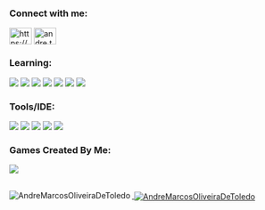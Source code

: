 <h3 align="left">Connect with me:</h3>
<p align="left">
    <a href="https://linkedin.com/in/andremtoledo" target="blank"><img align="center" src="https://raw.githubusercontent.com/rahuldkjain/github-profile-readme-generator/master/src/images/icons/Social/linked-in-alt.svg" alt="https://www.linkedin.com/in/andremtoledo" height="30" width="40"/></a>
    <a href="https://instagram.com/andre.toledo.a" target="blank"><img align="center" src="https://raw.githubusercontent.com/rahuldkjain/github-profile-readme-generator/master/src/images/icons/Social/instagram.svg" alt="andre.toledo.a" height="30" width="40"/></a>
</p>

<h3 align="left">Learning:</h3>
<div>
    <img src="https://img.shields.io/badge/c%23-%23239120.svg?style=for-the-badge&logo=c-sharp&logoColor=white">
    <img src="https://img.shields.io/badge/.NET-5C2D91?style=for-the-badge&logo=.net&logoColor=white">
    <img src="https://img.shields.io/badge/java-%23ED8B00.svg?style=for-the-badge&logo=java&logoColor=white"> 
    <img src="https://img.shields.io/badge/html5-%23E34F26.svg?style=for-the-badge&logo=html5&logoColor=white">
    <img src="https://img.shields.io/badge/javascript-%23323330.svg?style=for-the-badge&logo=javascript&logoColor=%23F7DF1E"> 
    <img src="https://img.shields.io/badge/css3-%231572B6.svg?style=for-the-badge&logo=css3&logoColor=white">
    <img src="https://img.shields.io/badge/bootstrap-%23563D7C.svg?style=for-the-badge&logo=bootstrap&logoColor=white">
</div>

<h3 align="left">Tools/IDE:</h3>
<div>
  <img src="https://img.shields.io/badge/Unity-0D1117?style=for-the-badge&logo=unity&logoColor=white">
  <img src="https://img.shields.io/badge/-Visual%20Studio-0D1117?style=for-the-badge&logo=visual-studio&logoColor=652076&labelColor=0D1117">
  <img src="https://img.shields.io/badge/-Visual%20Studio%20Code-0D1117?style=for-the-badge&logo=visual-studio-code&logoColor=1976d2&labelColor=0D1117">
  <img src="https://img.shields.io/badge/-Geany-0D1117?style=for-the-badge&logo=Geany&logoColor=C8A2C8&labelColor=0D1117">
  <img src="https://img.shields.io/badge/-Windows-0D1117?style=for-the-badge&logo=windows&labelColor=0D1117">
</div>

<h3 align="left">Games Created By Me:</h3>
<div>
    <a href="https://gamejolt.com/@Nerd_Cat_Studios"><img src="https://img.shields.io/badge/Game%20Jolt-CCFF00?style=for-the-badge&logo=Game%20Jolt&logoColor=white"</a>
</div>

<br/>

<div>
    <p><img align="left" src="https://github-readme-stats.vercel.app/api?username=AndreMarcosOliveiraDeToledo&theme=show_icons=true&title_color=00fcfc&text_color=fafafa&bg_color=0d1116&hide_border=true&locale=en" alt="AndreMarcosOliveiraDeToledo"/></p>
    <p>&nbsp;<img align="center" src="https://github-readme-stats.vercel.app/api/top-langs?username=AndreMarcosOliveiraDeToledo&show_icons=true&title_color=00fcfc&text_color=f8f6f6&bg_color=0d1116&hide_border=true&locale=en&layout=compact" alt="AndreMarcosOliveiraDeToledo"/></p>
</div>
